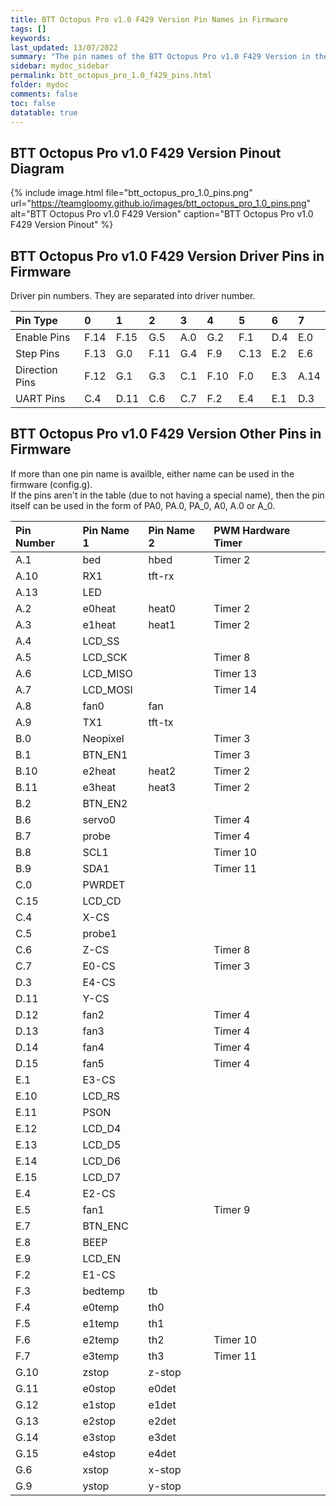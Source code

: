 ```yaml
---
title: BTT Octopus Pro v1.0 F429 Version Pin Names in Firmware
tags: []
keywords: 
last_updated: 13/07/2022
summary: "The pin names of the BTT Octopus Pro v1.0 F429 Version in the firmware"
sidebar: mydoc_sidebar
permalink: btt_octopus_pro_1.0_f429_pins.html
folder: mydoc
comments: false
toc: false
datatable: true
---
```


## BTT Octopus Pro v1.0 F429 Version Pinout Diagram

{% include image.html file="btt_octopus_pro_1.0_pins.png" url="https://teamgloomy.github.io/images/btt_octopus_pro_1.0_pins.png" alt="BTT Octopus Pro v1.0 F429 Version" caption="BTT Octopus Pro v1.0 F429 Version Pinout" %}

## BTT Octopus Pro v1.0 F429 Version Driver Pins in Firmware

Driver pin numbers. They are separated into driver number.

<div class="datatable-begin"></div>

|Pin Type|0|1|2|3|4|5|6|7|
| :------------- |:-------------|:-------------|:-------------|:-------------|:-------------|:-------------|:-------------|:-------------|
|Enable Pins|F.14|F.15|G.5|A.0|G.2|F.1|D.4|E.0|
|Step Pins|F.13|G.0|F.11|G.4|F.9|C.13|E.2|E.6|
|Direction Pins|F.12|G.1|G.3|C.1|F.10|F.0|E.3|A.14|
|UART Pins|C.4|D.11|C.6|C.7|F.2|E.4|E.1|D.3|

<div class="datatable-end"></div>

## BTT Octopus Pro v1.0 F429 Version Other Pins in Firmware 

If more than one pin name is availble, either name can be used in the firmware (config.g).  
If the pins aren't in the table (due to not having a special name), then the pin itself can be used in the form of PA0, PA.0, PA_0, A0, A.0 or A_0.

<div class="datatable-begin"></div>

|Pin Number|Pin Name 1|Pin Name 2|PWM Hardware Timer|
| :------------- |:-------------|:-------------|:-------------|
|A.1|bed|hbed|Timer 2|
|A.10|RX1|tft-rx||
|A.13|LED|||
|A.2|e0heat|heat0|Timer 2|
|A.3|e1heat|heat1|Timer 2|
|A.4|LCD_SS|||
|A.5|LCD_SCK||Timer 8|
|A.6|LCD_MISO||Timer 13|
|A.7|LCD_MOSI||Timer 14|
|A.8|fan0|fan||
|A.9|TX1|tft-tx||
|B.0|Neopixel||Timer 3|
|B.1|BTN_EN1||Timer 3|
|B.10|e2heat|heat2|Timer 2|
|B.11|e3heat|heat3|Timer 2|
|B.2|BTN_EN2|||
|B.6|servo0||Timer 4|
|B.7|probe||Timer 4|
|B.8|SCL1||Timer 10|
|B.9|SDA1||Timer 11|
|C.0|PWRDET|||
|C.15|LCD_CD|||
|C.4|X-CS|||
|C.5|probe1|||
|C.6|Z-CS||Timer 8|
|C.7|E0-CS||Timer 3|
|D.3|E4-CS|||
|D.11|Y-CS|||
|D.12|fan2||Timer 4|
|D.13|fan3||Timer 4|
|D.14|fan4||Timer 4|
|D.15|fan5||Timer 4|
|E.1|E3-CS|||
|E.10|LCD_RS|||
|E.11|PSON|||
|E.12|LCD_D4|||
|E.13|LCD_D5|||
|E.14|LCD_D6|||
|E.15|LCD_D7|||
|E.4|E2-CS|||
|E.5|fan1||Timer 9|
|E.7|BTN_ENC|||
|E.8|BEEP|||
|E.9|LCD_EN|||
|F.2|E1-CS|||
|F.3|bedtemp|tb||
|F.4|e0temp|th0||
|F.5|e1temp|th1||
|F.6|e2temp|th2|Timer 10|
|F.7|e3temp|th3|Timer 11|
|G.10|zstop|z-stop||
|G.11|e0stop|e0det||
|G.12|e1stop|e1det||
|G.13|e2stop|e2det||
|G.14|e3stop|e3det||
|G.15|e4stop|e4det||
|G.6|xstop|x-stop||
|G.9|ystop|y-stop||

<div class="datatable-end"></div>